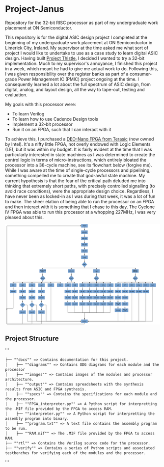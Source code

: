 # Project-Janus

Repository for the 32-bit RISC processor as part of my undergraduate work placement at ON Semiconductor.

This repository is for the digital ASIC design project I completed at the beginning of my undergraduate work placement at ON Semiconductor in Limerick City, Ireland. My supervisor at the time asked me what sort of project I would like to undertake to use as a case study to learn digital ASIC design. Having built [Project Thistle](https://github.com/J-CLANCY/Project-Thistle/tree/main), I decided I wanted to try a 32-bit implementation. Much to my supervisor's annoyance, I finished this project in a week, which meant he had to give me actual work to do. Following this, I was given responsibility over the register banks as part of a consumer-grade Power Management IC (PMIC) project ongoing at the time.  I consequently learned a lot about the full spectrum of ASIC design, from digital, analog, and layout design, all the way to tape-out, testing and evaluation.

My goals with this processor were:
- To learn Verilog
- To learn how to use Cadence Design tools
- Implement a 32-bit processor
- Run it on an FPGA, such that I can interact with it

To achieve this, I purchased a [DEO-Nano FPGA from Terasic](https://www.terasic.com.tw/cgi-bin/page/archive.pl?No=593) (now owned by Intel). It's a nifty little FPGA, not overly endowed with Logic Elements (LE), but it was within my budget. It is fairly evident at the time that I was particularly interested in state machines as I was determined to create the control logic in terms of micro-instructions, which entirely bloated the processor into a 38-cycle machine, see its flowchart below (forgive me). While I was aware at the time of single-cycle processors and pipelining, something compelled me to create that god-awful state machine. My current hypothesis is that the fear of the critical path deluded me into thinking that extremely short paths, with precisely controlled signalling (to avoid race conditions), were the appropriate design choice. Regardless, I have never been as locked-in as I was during that week, it was a lot of fun to make. The sheer elation of being able to run the processor on an FPGA and then interact with it is something that I chase to this day. The Cyclone IV FPGA was able to run this processor at a whopping 227MHz, I was very pleased about this.

![Janus](/docs/images/instruction_decoder_flow_chart.png)

## Project Structure

'''
```
├── ""docs"" => Contains documentation for this project.  
│    ├── ""diagrams"" => Contains ODG diagrams for each module and the processor
│    ├── ""images"" => Contains images of the modules and processor architecture.
│    ├── ""output"" => Contains spreadsheets with the synthesis results from ASIC and FPGA synthesis.
│    ├── ""specs"" => Contains the specifications for each module and the processor.
│    ├── ""FPGA_interpreter.py"" => A Python script for interpretting the .MIF file provided by the FPGA to access RAM.
│    ├── ""interpreter.py"" => A Python script for interpretting the assembly program into binary.
│    ├── ""program.txt"" => A text file contains the assembly program to be run.
│    ├── ""RAM.mif"" => The .MIF file provided by the FPGA to access RAM.
├── ""rtl"" => Contains the Verilog source code for the processor.
├── ""verify"" => Contains a series of Python scripts and associated testbenches for verifying each of the modules and the processor.
```
'''
